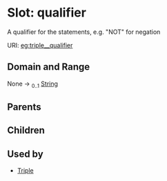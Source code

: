 
# Slot: qualifier


A qualifier for the statements, e.g. "NOT" for negation

URI: [eg:triple__qualifier](http://w3id.org/ontogpt/environmental-metagenome/triple__qualifier)


## Domain and Range

None &#8594;  <sub>0..1</sub> [String](types/String.md)

## Parents


## Children


## Used by

 * [Triple](Triple.md)
